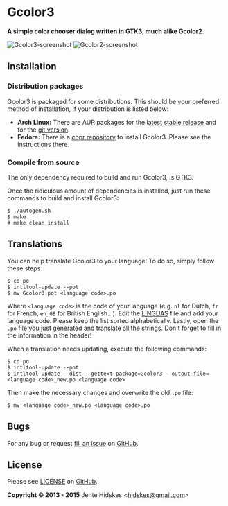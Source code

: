 Gcolor3
=======

**A simple color chooser dialog written in GTK3, much alike Gcolor2.**

![Gcolor3-screenshot](https://github.com/Unia/gcolor3/raw/master/gcolor3.png "gcolor3")
![Gcolor2-screenshot](https://github.com/Unia/gcolor3/raw/master/gcolor2.png "gcolor2")

Installation
------------

### Distribution packages

Gcolor3 is packaged for some distributions. This should be your preferred method of installation, if
your distribution is listed below:

* **Arch Linux:** There are AUR packages for the [latest stable release](https://aur.archlinux.org/packages/gcolor3/) and for the [git version](https://aur.archlinux.org/packages/gcolor3-git/).
* **Fedora:** There is a [copr repository](https://copr.fedoraproject.org/coprs/fnux/GColor3/) to
  install Gcolor3. Please see the instructions there.

### Compile from source

The only dependency required to build and run Gcolor3, is GTK3.

Once the ridiculous amount of dependencies is installed, just run these commands to build and install Gcolor3:

	$ ./autogen.sh
	$ make
	# make clean install

Translations
------------

You can help translate Gcolor3 to your language! To do so, simply follow these steps:

	$ cd po
	$ intltool-update --pot
	$ mv Gcolor3.pot <language code>.po

Where `<language code>` is the code of your language (e.g. `nl` for Dutch, `fr` for French, `en_GB` for British English...).
Edit the [LINGUAS](https://github.com/Unia/gcolor3/blob/master/po/LINGUAS) file and add your language code. Please keep the list sorted alphabetically.
Lastly, open the `.po` file you just generated and translate all the strings. Don't forget to fill in the information in the header!

When a translation needs updating, execute the following commands:

	$ cd po
	$ intltool-update --pot
	$ intltool-update --dist --gettext-package=Gcolor3 --output-file=<language code>_new.po <language code>

Then make the necessary changes and overwrite the old `.po` file:

	$ mv <language code>_new.po <language code>.po

Bugs
----

For any bug or request [fill an issue](https://github.com/Unia/gcolor3/issues) on [GitHub][github].

License
-------

Please see [LICENSE](https://github.com/Unia/gcolor3/blob/master/LICENSE) on [GitHub][github].

**Copyright © 2013 - 2015** Jente Hidskes &lt;hjdskes@gmail.com&gt;

  [github]: https://github.com/Unia/gcolor3

